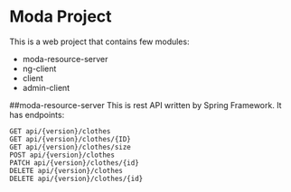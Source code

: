 # Moda Project
This is a web project that contains few modules: 
- moda-resource-server
- ng-client
- client
- admin-client

##moda-resource-server
This is rest API written by Spring Framework. It has endpoints:
```
GET api/{version}/clothes 
GET api/{version}/clothes/{ID}
GET api/{version}/clothes/size
POST api/{version}/clothes
PATCH api/{version}/clothes/{id}
DELETE api/{version}/clothes
DELETE api/{version}/clothes/{id}

```
